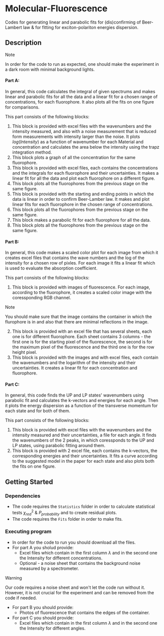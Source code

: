 # Molecular-Fluorescence

Codes for generating linear and parabolic fits for (dis)confirming of Beer-Lambert law & for fitting for exciton-polariton energies dispersion.

## Description

> [!NOTE]
> In order for the code to run as expected, one should make the experiment in a dark room with minimal background lights.

#### Part A:
In general, this code calculates the integral of given spectrums and makes linear and parabolic fits for all the data and a linear fit for a chosen range of concentrations, for each fluorophore. It also plots all the fits on one figure for comparisons.

This part consists of the following blocks:
1. This block is provided with excel files with the wavenumbers and the intensity measured, and also with a noise measurement that is reduced form measurements with intensity larger than the noise. It plots $log(Intensity)$ as a function of wavenumber for each Material and concentration and calculates the area below the intensity using the trapz integration method.
2. This block plots a graph of all the concentration for the same fluorophore.
3. This block is provided with excel files, each contains the concentrations and the integrals for each fluorophore and their uncertainties. It makes a linear fit for all the data and plot each fluorophore on a different figure.
4. This block plots all the fluorophores from the previous stage on the same figure.
5. This block is provided with the starting and ending points in which the data is linear in order to confirm Beer-Lamber law. It makes and plot linear fits for each fluorophore in the chosen range of concentrations.
6. This block plots all the fluorophores from the previous stage on the same figure.
7. This block makes a parabolic fit for each fluorophore for all the data.
8. This block plots all the fluorophores from the previous stage on the same figure.

#### Part B:
In general, this code makes a scaled color plot for each image from which it creates excel files that contains the wave numbers and the log of the intensity for a chosen row of pixles. For each image it fits a linear fit which is used to evaluate the absorption coefficient.

This part consists of the following blocks:
1. This block is provided with images of fluorescence. For each image, according to the fluorophore, it creates a scaled color image with the coressponding RGB channel.
> [!NOTE]
> You should make sure that the image contains the container in which the flurophore is in and also that there are minimal reflections in the image.
2. This block is provided with an excel file that has several sheets, each one is for different fluorophore. Each sheet contains 3 columns - the first one is for the starting pixel of the fluorescence, the second is for the maximum pixel of the fluorescence and the third one is for the row height pixel.
3. This block is provided with the images and with excel files, each contain the wavenumbers and the logarithm of the intensity and their uncertainties. It creates a linear fit for each concentration and fluorophore.

#### Part C:
In general, this code finds the UP and LP states' wavenumbers using parabolic fit and calculates the k-vectors and energies for each angle. Then it plots the energy dispersion as a function of the transverse momentum for each state and for both of them.

This part consists of the following blocks:
1. This block is provided with excel files with the wavenumbers and the intensity measured and their uncertainties, a file for each angle. It finds the wavenumbers of the 2 peaks, in which coressponds to the UP and LP states, using parabolic fitting around them. 
2. This block is provided with 2 excel file, each contains the k-vectors, the corresponding energies and their uncertainties. It fits a curve according to the suggested model in the paper for each state and also plots both the fits on one figure.


## Getting Started

### Dependencies

* The code requires the `Statistics` folder in order to calculate statistical tests $\chi^2_{red}$ & $P_{probability}$ and to create residual plots.
* The code requires the `Fits` folder in order to make fits.

### Executing program

* In order for the code to run you should download all the files.
* For part A you sholud provide:
  * Excel files which contain in the first column $\lambda$ and in the second one the Intensity for different concentrations.
  * Optional - a noise sheet that contains the background noise measured by a spectrometer.
> [!WARNING]
> Our code requires a noise sheet and won't let the code run without it. However, it is not crucial for the experiment and can be removed from the code if needed.
* For part B you should provide:
  * Photos of fluorescence that contains the edges of the container.
* For part C you should provide:
  * Excel files which contain in the first column $\lambda$ and in the second one the Intensity for different angles.
